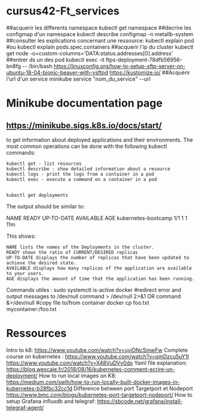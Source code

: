 # cursus42-Ft_services

##acquerir les differents namespace
kubectl get namespace 
##decrire les configmap d'un namespace
kubectl describe configmap -n metallb-system
##consulter les explications concernant une ressource:
kubectl explain pod 
#ou 
kubectl explain pods.spec.containers
##acquerir l'ip du cluster
kubectl get node -o=custom-columns='DATA:status.addresses[0].address'
##entrer ds un des pod
kubectl exec -it ftps-deployment-78dfb56956-bn8fg -- /bin/bash
https://linuxconfig.org/how-to-setup-sftp-server-on-ubuntu-18-04-bionic-beaver-with-vsftpd https://kustomize.io/
##Acquérir l'url d'un service
minikube service "nom_du_service" --url

#   Minikube documentation page
## https://minikube.sigs.k8s.io/docs/start/

to get information about deployed applications and their environments. The most common operations can be done with the following kubectl commands:

    kubectl get - list resources
    kubectl describe - show detailed information about a resource
    kubectl logs - print the logs from a container in a pod
    kubectl exec - execute a command on a container in a pod


    kubectl get deployments

The output should be similar to:

NAME                  READY   UP-TO-DATE   AVAILABLE   AGE
kubernetes-bootcamp   1/1     1            1           11m

This shows:

    NAME lists the names of the Deployments in the cluster.
    READY shows the ratio of CURRENT/DESIRED replicas
    UP-TO-DATE displays the number of replicas that have been updated to achieve the desired state.
    AVAILABLE displays how many replicas of the application are available to your users.
    AGE displays the amount of time that the application has been running.


Commands utiles :
sudo systemctl is-active docker
#redirect error and output messages to /dev/null
command > /dev/null 2>&1 OR  command &>/dev/null
#copy file to/from container
docker cp foo.txt mycontainer:/foo.txt

# Ressources
Intro to k8:
https://www.youtube.com/watch?v=uyiDNcSmwFw
Complete course on kubernetes :
https://www.youtube.com/watch?v=qmDzcu5uY1I
https://www.youtube.com/watch?v=X48VuDVv0do
Yaml file explanation: 
https://blog.wescale.fr/2018/08/16/kubernetes-comment-ecrire-un-deployment/
How to run local images on K8:
https://medium.com/swlh/how-to-run-locally-built-docker-images-in-kubernetes-b28fbc32cc1d 
Difference between port Targetport et Nodeport 
https://www.bmc.com/blogs/kubernetes-port-targetport-nodeport/
How to setup Grafana influxdb and telegraf:
https://sbcode.net/grafana/install-telegraf-agent/
